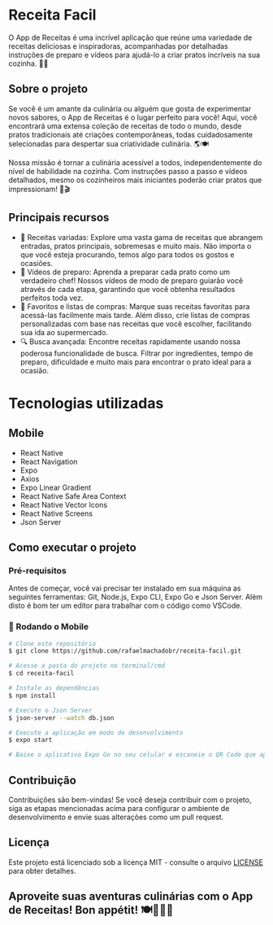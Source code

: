 # Receita Facil

O App de Receitas é uma incrível aplicação que reúne uma variedade de receitas deliciosas e inspiradoras, acompanhadas por detalhadas instruções de preparo e vídeos para ajudá-lo a criar pratos incríveis na sua cozinha. 🍳🎥

## Sobre o projeto

Se você é um amante da culinária ou alguém que gosta de experimentar novos sabores, o App de Receitas é o lugar perfeito para você! Aqui, você encontrará uma extensa coleção de receitas de todo o mundo, desde pratos tradicionais até criações contemporâneas, todas cuidadosamente selecionadas para despertar sua criatividade culinária. 🌎🍽️

Nossa missão é tornar a culinária acessível a todos, independentemente do nível de habilidade na cozinha. Com instruções passo a passo e vídeos detalhados, mesmo os cozinheiros mais iniciantes poderão criar pratos que impressionam! 📝🎬

## Principais recursos

- 📜 Receitas variadas: Explore uma vasta gama de receitas que abrangem entradas, pratos principais, sobremesas e muito mais. Não importa o que você esteja procurando, temos algo para todos os gostos e ocasiões.
- 🎥 Vídeos de preparo: Aprenda a preparar cada prato como um verdadeiro chef! Nossos vídeos de modo de preparo guiarão você através de cada etapa, garantindo que você obtenha resultados perfeitos toda vez.
- 🔄 Favoritos e listas de compras: Marque suas receitas favoritas para acessá-las facilmente mais tarde. Além disso, crie listas de compras personalizadas com base nas receitas que você escolher, facilitando sua ida ao supermercado.
- 🔍 Busca avançada: Encontre receitas rapidamente usando nossa poderosa funcionalidade de busca. Filtrar por ingredientes, tempo de preparo, dificuldade e muito mais para encontrar o prato ideal para a ocasião.

# Tecnologias utilizadas

## Mobile

- React Native
- React Navigation
- Expo
- Axios
- Expo Linear Gradient
- React Native Safe Area Context
- React Native Vector Icons
- React Native Screens
- Json Server

## Como executar o projeto

### Pré-requisitos

Antes de começar, você vai precisar ter instalado em sua máquina as seguintes ferramentas: Git, Node.js, Expo CLI, Expo Go e Json Server. Além disto é bom ter um editor para trabalhar com o código como VSCode.

### 🎲 Rodando o Mobile

```bash
# Clone este repositório
$ git clone https://github.com/rafaelmachadobr/receita-facil.git

# Acesse a pasta do projeto no terminal/cmd
$ cd receita-facil

# Instale as dependências
$ npm install

# Execute o Json Server
$ json-server --watch db.json

# Execute a aplicação em modo de desenvolvimento
$ expo start

# Baixe o aplicativo Expo Go no seu celular e escaneie o QR Code que aparecerá no terminal ou no navegador
```

## Contribuição

Contribuições são bem-vindas! Se você deseja contribuir com o projeto, siga as etapas mencionadas acima para configurar o ambiente de desenvolvimento e envie suas alterações como um pull request.

## Licença

Este projeto está licenciado sob a licença MIT - consulte o arquivo [LICENSE](./LICENSE) para obter detalhes.

## Aproveite suas aventuras culinárias com o App de Receitas! Bon appétit! 🍽️👨‍🍳🍷
